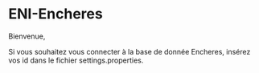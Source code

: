 # ENI-Encheres


Bienvenue, 

Si vous souhaitez vous connecter à la base de donnée Encheres, insérez vos id dans le fichier settings.properties.